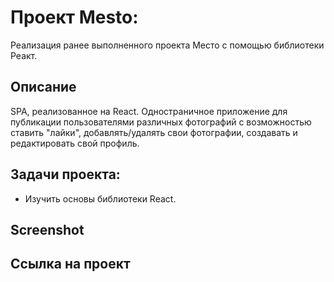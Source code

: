 # Проект Mesto:
Реализация ранее выполненного проекта Место с помощью библиотеки Реакт.

## Описание
SPA, реализованное на React. Одностраничное приложение для публикации пользователями различных фотографий с возможностью ставить "лайки", добавлять/удалять свои фотографии, создавать и редактировать свой профиль.

## Задачи проекта:
  * Изучить основы библиотеки React.

## Screenshot


## Ссылка на проект